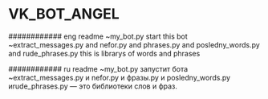 # VK_BOT_ANGEL
############
eng readme
~my_bot.py start this bot
~extract_messages.py 
and nefor.py 
and phrases.py 
and posledny_words.py 
and rude_phrases.py this is librarys of words and phrases

############
ru readme
~my_bot.py запустит бота
~extract_messages.py
и nefor.py
и фразы.py
и posledny_words.py
иrude_phrases.py — это библиотеки слов и фраз.
